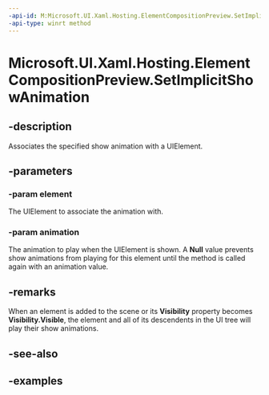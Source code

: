 ```yaml
---
-api-id: M:Microsoft.UI.Xaml.Hosting.ElementCompositionPreview.SetImplicitShowAnimation(Microsoft.UI.Xaml.UIElement,Microsoft.UI.Composition.ICompositionAnimationBase)
-api-type: winrt method
---
```


<!-- Method syntax.
public void ElementCompositionPreview.SetImplicitShowAnimation(UIElement element, ICompositionAnimationBase animation)
-->

# Microsoft.UI.Xaml.Hosting.ElementCompositionPreview.SetImplicitShowAnimation

## -description

Associates the specified show animation with a UIElement.

## -parameters

### -param element

The UIElement to associate the animation with.

### -param animation

The animation to play when the UIElement is shown. A **Null** value prevents show animations from playing for this element until the method is called again with an animation value.

## -remarks

When an element is added to the scene or its **Visibility** property becomes **Visibility.Visible**, the element and all of its descendents in the UI tree will play their show animations.

## -see-also

## -examples

